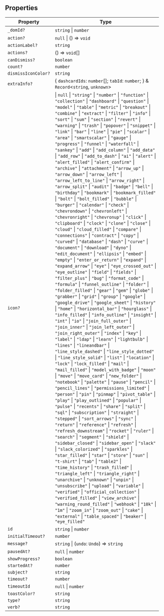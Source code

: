 ## Properties

| Property | Type |
| ------ | ------ |
| <a id="_domid"></a> `_domId?` | `string` \| `number` |
| <a id="action"></a> `action?` | `null` \| () => `void` |
| <a id="actionlabel"></a> `actionLabel?` | `string` |
| <a id="actions"></a> `actions?` | () => `void`[] |
| <a id="candismiss"></a> `canDismiss?` | `boolean` |
| <a id="count"></a> `count?` | `number` |
| <a id="dismissiconcolor"></a> `dismissIconColor?` | `string` |
| <a id="extrainfo"></a> `extraInfo?` | \{ `dashcardIds`: `number`[]; `tabId`: `number`; \} & `Record`\<`string`, `unknown`\> |
| <a id="icon"></a> `icon?` | \| `null` \| `"string"` \| `"number"` \| `"function"` \| `"collection"` \| `"dashboard"` \| `"question"` \| `"model"` \| `"table"` \| `"metric"` \| `"breakout"` \| `"combine"` \| `"extract"` \| `"filter"` \| `"info"` \| `"sort"` \| `"sum"` \| `"section"` \| `"revert"` \| `"warning"` \| `"trash"` \| `"popover"` \| `"snippet"` \| `"link"` \| `"bar"` \| `"line"` \| `"pie"` \| `"scalar"` \| `"area"` \| `"smartscalar"` \| `"gauge"` \| `"progress"` \| `"funnel"` \| `"waterfall"` \| `"sankey"` \| `"add"` \| `"add_column"` \| `"add_data"` \| `"add_row"` \| `"add_to_dash"` \| `"ai"` \| `"alert"` \| `"alert_filled"` \| `"alert_confirm"` \| `"archive"` \| `"attachment"` \| `"arrow_up"` \| `"arrow_down"` \| `"arrow_left"` \| `"arrow_left_to_line"` \| `"arrow_right"` \| `"arrow_split"` \| `"audit"` \| `"badge"` \| `"bell"` \| `"birthday"` \| `"bookmark"` \| `"bookmark_filled"` \| `"bolt"` \| `"bolt_filled"` \| `"bubble"` \| `"burger"` \| `"calendar"` \| `"check"` \| `"chevrondown"` \| `"chevronleft"` \| `"chevronright"` \| `"chevronup"` \| `"click"` \| `"clipboard"` \| `"clock"` \| `"clone"` \| `"close"` \| `"cloud"` \| `"cloud_filled"` \| `"compare"` \| `"connections"` \| `"contract"` \| `"copy"` \| `"curved"` \| `"database"` \| `"dash"` \| `"curve"` \| `"document"` \| `"download"` \| `"dyno"` \| `"edit_document"` \| `"ellipsis"` \| `"embed"` \| `"empty"` \| `"enter_or_return"` \| `"expand"` \| `"expand_arrow"` \| `"eye"` \| `"eye_crossed_out"` \| `"eye_outline"` \| `"field"` \| `"fields"` \| `"filter_plus"` \| `"bug"` \| `"format_code"` \| `"formula"` \| `"funnel_outline"` \| `"folder"` \| `"folder_filled"` \| `"gear"` \| `"gem"` \| `"globe"` \| `"grabber"` \| `"grid"` \| `"group"` \| `"google"` \| `"google_drive"` \| `"google_sheet"` \| `"history"` \| `"home"` \| `"horizontal_bar"` \| `"hourglass"` \| `"info_filled"` \| `"info_outline"` \| `"insight"` \| `"int"` \| `"io"` \| `"join_full_outer"` \| `"join_inner"` \| `"join_left_outer"` \| `"join_right_outer"` \| `"index"` \| `"key"` \| `"label"` \| `"ldap"` \| `"learn"` \| `"lightbulb"` \| `"lines"` \| `"lineandbar"` \| `"line_style_dashed"` \| `"line_style_dotted"` \| `"line_style_solid"` \| `"list"` \| `"location"` \| `"lock"` \| `"lock_filled"` \| `"mail"` \| `"mail_filled"` \| `"model_with_badge"` \| `"moon"` \| `"move"` \| `"move_card"` \| `"new_folder"` \| `"notebook"` \| `"palette"` \| `"pause"` \| `"pencil"` \| `"pencil_lines"` \| `"permissions_limited"` \| `"person"` \| `"pin"` \| `"pinmap"` \| `"pivot_table"` \| `"play"` \| `"play_outlined"` \| `"popular"` \| `"pulse"` \| `"recents"` \| `"share"` \| `"split"` \| `"sql"` \| `"subscription"` \| `"straight"` \| `"stepped"` \| `"sort_arrows"` \| `"sync"` \| `"return"` \| `"reference"` \| `"refresh"` \| `"refresh_downstream"` \| `"rocket"` \| `"ruler"` \| `"search"` \| `"segment"` \| `"shield"` \| `"sidebar_closed"` \| `"sidebar_open"` \| `"slack"` \| `"slack_colorized"` \| `"sparkles"` \| `"star_filled"` \| `"star"` \| `"store"` \| `"sun"` \| `"t-shirt"` \| `"tab"` \| `"table2"` \| `"time_history"` \| `"trash_filled"` \| `"triangle_left"` \| `"triangle_right"` \| `"unarchive"` \| `"unknown"` \| `"unpin"` \| `"unsubscribe"` \| `"upload"` \| `"variable"` \| `"verified"` \| `"official_collection"` \| `"verified_filled"` \| `"view_archive"` \| `"warning_round_filled"` \| `"webhook"` \| `"10k"` \| `"1m"` \| `"zoom_in"` \| `"zoom_out"` \| `"cake"` \| `"external"` \| `"table_spaced"` \| `"beaker"` \| `"eye_filled"` |
| <a id="id"></a> `id` | `string` \| `number` |
| <a id="initialtimeout"></a> `initialTimeout?` | `number` |
| <a id="message"></a> `message?` | `string` \| (`undo`: `Undo`) => `string` |
| <a id="pausedat"></a> `pausedAt?` | `null` \| `number` |
| <a id="showprogress"></a> `showProgress?` | `boolean` |
| <a id="startedat"></a> `startedAt?` | `number` |
| <a id="subject"></a> `subject?` | `string` |
| <a id="timeout"></a> `timeout?` | `number` |
| <a id="timeoutid"></a> `timeoutId` | `null` \| `number` |
| <a id="toastcolor"></a> `toastColor?` | `string` |
| <a id="type"></a> `type?` | `string` |
| <a id="verb"></a> `verb?` | `string` |
